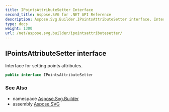 ```yaml
---
title: IPointsAttributeSetter Interface
second_title: Aspose.SVG for .NET API Reference
description: Aspose.Svg.Builder.IPointsAttributeSetter interface. Interface for setting points attributes
type: docs
weight: 1300
url: /net/aspose.svg.builder/ipointsattributesetter/
---
```

## IPointsAttributeSetter interface

Interface for setting points attributes.

```csharp
public interface IPointsAttributeSetter
```

### See Also

* namespace [Aspose.Svg.Builder](../../aspose.svg.builder/)
* assembly [Aspose.SVG](../../)
